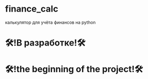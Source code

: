 # finance_calc
калькулятор для учёта финансов на python

<h1>🛠!В разработке!🛠</h1>

<h1>🛠!the beginning of the project!🛠</h1>
